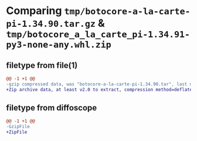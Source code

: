 # Comparing `tmp/botocore-a-la-carte-pi-1.34.90.tar.gz` & `tmp/botocore_a_la_carte_pi-1.34.91-py3-none-any.whl.zip`

## filetype from file(1)

```diff
@@ -1 +1 @@
-gzip compressed data, was "botocore-a-la-carte-pi-1.34.90.tar", last modified: Wed Apr 24 01:02:16 2024, max compression
+Zip archive data, at least v2.0 to extract, compression method=deflate
```

## filetype from diffoscope

```diff
@@ -1 +1 @@
-GzipFile
+ZipFile
```

